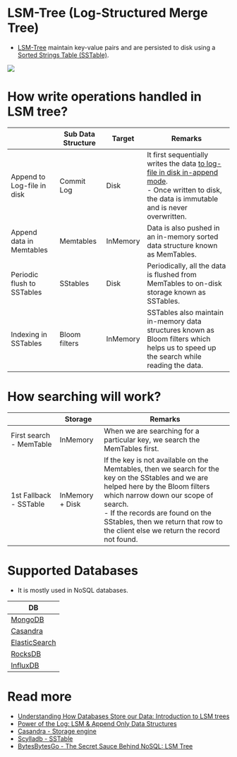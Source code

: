 # LSM-Tree (Log-Structured Merge Tree)
- [LSM-Tree](https://en.wikipedia.org/wiki/Log-structured_merge-tree) maintain key-value pairs and are persisted to disk using a [Sorted Strings Table (SSTable)](https://docs.datastax.com/en/archived/cassandra/3.0/cassandra/dml/dmlHowDataWritten.html).

![](https://www.scylladb.com/wp-content/uploads/sstable-diagram.png)

# How write operations handled in LSM tree?

|                            | Sub Data Structure | Target   | Remarks                                                                                                                                                                        |
|----------------------------|--------------------|----------|--------------------------------------------------------------------------------------------------------------------------------------------------------------------------------|
| Append to Log-file in disk | Commit Log         | Disk     | It first sequentially writes the data [to log-file in disk in-append mode](AppendOnlyProperty.md).<br/>- Once written to disk, the data is immutable and is never overwritten. |
| Append data in Memtables   | Memtables          | InMemory | Data is also pushed in an in-memory sorted data structure known as MemTables.                                                                                                  |
| Periodic flush to SSTables | SStables           | Disk     | Periodically, all the data is flushed from MemTables to on-disk storage known as SSTables.                                                                                     |
| Indexing in SSTables       | Bloom filters      | InMemory | SSTables also maintain in-memory data structures known as Bloom filters which helps us to speed up the search while reading the data.                                          |

# How searching will work?

|                         | Storage         | Remarks                                                                                                                                                                                                                                                                                                |
|-------------------------|-----------------|--------------------------------------------------------------------------------------------------------------------------------------------------------------------------------------------------------------------------------------------------------------------------------------------------------|
| First search - MemTable | InMemory        | When we are searching for a particular key, we search the MemTables first.                                                                                                                                                                                                                             |
| 1st Fallback - SSTable  | InMemory + Disk | If the key is not available on the Memtables, then we search for the key on the SStables and we are helped here by the Bloom filters which narrow down our scope of search.<br/>- If the records are found on the SStables, then we return that row to the client else we return the record not found. |

# Supported Databases
- It is mostly used in NoSQL databases.

| DB                                                            |
|---------------------------------------------------------------|
| [MongoDB](../NoSQL-Databases/MongoDB/Readme.md)               |
| [Casandra](../NoSQL-Databases/WideColumnDB/ApacheCasandra.md) |
| [ElasticSearch](../Search-Databases/ElasticSearch/Readme.md)  |
| [RocksDB](../NoSQL-Databases/EmbededKeyValueDB/RocksDB.md)    |
| [InfluxDB](../NoSQL-Databases/TimeSeriesDB/InfluxDB.md)       |

# Read more
- [Understanding How Databases Store our Data: Introduction to LSM trees](https://javascript.plainenglish.io/understanding-how-databases-store-our-data-introduction-to-lsm-trees-ec1c46096570)
- [Power of the Log: LSM & Append Only Data Structures](https://www.slideshare.net/ConfluentInc/power-of-the-loglsm-append-only-data-structures)
- [Casandra - Storage engine](https://docs.datastax.com/en/cassandra-oss/3.x/cassandra/dml/dmlManageOndisk.html)
- [Scylladb - SSTable](https://www.scylladb.com/glossary/sstable/)
- [BytesBytesGo - The Secret Sauce Behind NoSQL: LSM Tree](https://www.youtube.com/watch?v=I6jB0nM9SKU)